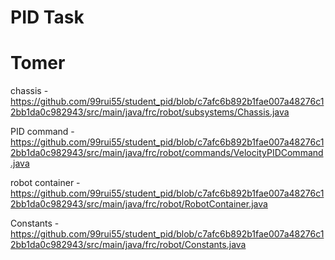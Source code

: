 # PID Task
# Tomer
chassis - https://github.com/99rui55/student_pid/blob/c7afc6b892b1fae007a48276c12bb1da0c982943/src/main/java/frc/robot/subsystems/Chassis.java

PID command - https://github.com/99rui55/student_pid/blob/c7afc6b892b1fae007a48276c12bb1da0c982943/src/main/java/frc/robot/commands/VelocityPIDCommand.java

robot container - https://github.com/99rui55/student_pid/blob/c7afc6b892b1fae007a48276c12bb1da0c982943/src/main/java/frc/robot/RobotContainer.java

Constants - https://github.com/99rui55/student_pid/blob/c7afc6b892b1fae007a48276c12bb1da0c982943/src/main/java/frc/robot/Constants.java